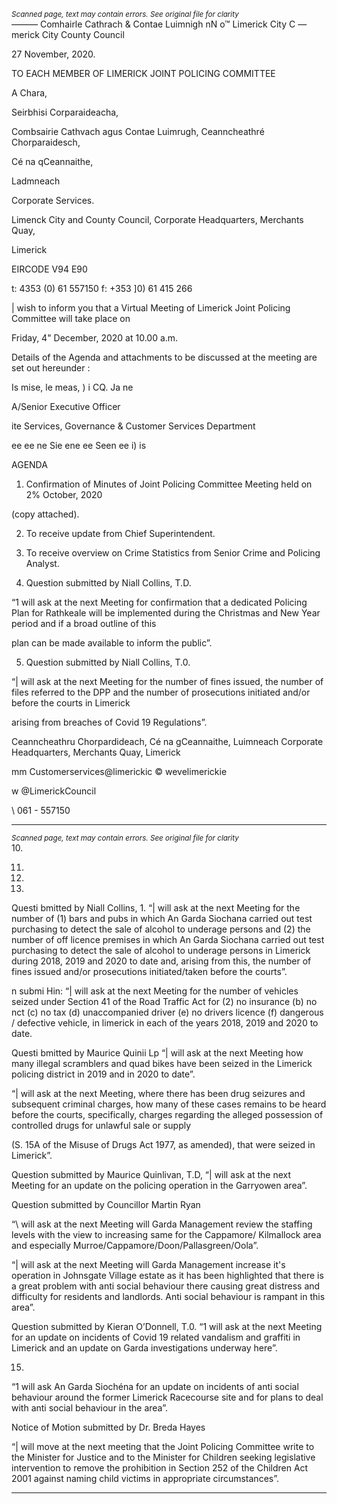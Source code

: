 *<small>Scanned page, text may contain errors. See original file for clarity</small>*  
_—_—_—_ Comhairle Cathrach
& Contae Luimnigh
nN o™ Limerick City C
— merick City
County Council

27 November, 2020.

TO EACH MEMBER OF LIMERICK JOINT POLICING COMMITTEE

A Chara,

Seirbhisi Corparaideacha,

Combsairie Cathvach agus Contae Luimrugh,
Ceanncheathré Chorparaidesch,

Cé na qCeannaithe,

Ladmneach

Corporate Services.

Limenck City and County Council,
Corporate Headquarters,
Merchants Quay,

Limerick

EIRCODE V94 E90

t: 4353 (0) 61 557150
f: +353 ]0) 61 415 266

| wish to inform you that a Virtual Meeting of Limerick Joint Policing Committee will take place on

Friday, 4" December, 2020 at 10.00 a.m.

Details of the Agenda and attachments to be discussed at the meeting are set out hereunder :

Is mise, le meas,
) i CQ.
Ja ne

A/Senior Executive Officer

ite Services, Governance & Customer Services Department

ee ee ne Sie ene ee Seen ee i) is

AGENDA

1. Confirmation of Minutes of Joint Policing Committee Meeting held on 2% October, 2020

(copy attached).

2. To receive update from Chief Superintendent.

3. To receive overview on Crime Statistics from Senior Crime and Policing Analyst.

4. Question submitted by Niall Collins, T.D.

“1 will ask at the next Meeting for confirmation that a dedicated Policing Plan for Rathkeale
will be implemented during the Christmas and New Year period and if a broad outline of this

plan can be made available to inform the public”.

5. Question submitted by Niall Collins, T.0.

“| will ask at the next Meeting for the number of fines issued, the number of files referred to
the DPP and the number of prosecutions initiated and/or before the courts in Limerick

arising from breaches of Covid 19 Regulations”.

Ceanncheathru Chorpardideach, Cé na gCeannaithe, Luimneach
Corporate Headquarters, Merchants Quay, Limerick

mm Customerservices@limerickic
© wevelimerickie

w @LimerickCouncil

\ 061 - 557150

---
*<small>Scanned page, text may contain errors. See original file for clarity</small>*  
10.

11.

12.

13.

Questi bmitted by Niall Collins, 1.
“| will ask at the next Meeting for the number of (1) bars and pubs in which An Garda
Siochana carried out test purchasing to detect the sale of alcohol to underage persons and
(2) the number of off licence premises in which An Garda Siochana carried out test
purchasing to detect the sale of alcohol to underage persons in Limerick during 2018, 2019
and 2020 to date and, arising from this, the number of fines issued and/or prosecutions
initiated/taken before the courts”.

n submi Hin:
“| will ask at the next Meeting for the number of vehicles seized under Section 41 of the
Road Traffic Act for (2) no insurance (b) no nct (c) no tax (d) unaccompanied driver (e) no
drivers licence (f) dangerous / defective vehicle, in limerick in each of the years 2018, 2019
and 2020 to date.

Questi bmitted by Maurice Quinii Lp
“| will ask at the next Meeting how many illegal scramblers and quad bikes have been seized
in the Limerick policing district in 2019 and in 2020 to date”.

“| will ask at the next Meeting, where there has been drug seizures and subsequent criminal
charges, how many of these cases remains to be heard before the courts, specifically,
charges regarding the alleged possession of controlled drugs for unlawful sale or supply

(S. 15A of the Misuse of Drugs Act 1977, as amended), that were seized in Limerick”.

Question submitted by Maurice Quinlivan, T.D,
“| will ask at the next Meeting for an update on the policing operation in the Garryowen
area”.

Question submitted by Councillor Martin Ryan

“\ will ask at the next Meeting will Garda Management review the staffing levels with the
view to increasing same for the Cappamore/ Kilmallock area and especially
Murroe/Cappamore/Doon/Pallasgreen/Oola”.

“| will ask at the next Meeting will Garda Management increase it's operation in Johnsgate
Village estate as it has been highlighted that there is a great problem with anti social
behaviour there causing great distress and difficulty for residents and landlords. Anti social
behaviour is rampant in this area”.

Question submitted by Kieran O’Donnell, T.0.
“1 will ask at the next Meeting for an update on incidents of Covid 19 related vandalism and
graffiti in Limerick and an update on Garda investigations underway here”.

15.

“1 will ask An Garda Siochéna for an update on incidents of anti social behaviour around the
former Limerick Racecourse site and for plans to deal with anti social behaviour in the area”.

Notice of Motion submitted by Dr. Breda Hayes

“| will move at the next meeting that the Joint Policing Committee write to the Minister for
Justice and to the Minister for Children seeking legislative intervention to remove the
prohibition in Section 252 of the Children Act 2001 against naming child victims in
appropriate circumstances”.

---

